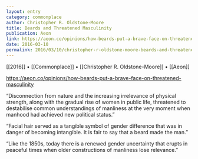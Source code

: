 ```yaml
---
layout: entry
category: commonplace
author: Christopher R. Oldstone-Moore
title: Beards and Threatened Masculinity
publication: Aeon
link: https://aeon.co/opinions/how-beards-put-a-brave-face-on-threatened-masculinity
date: 2016-03-10
permalink: 2016/03/10/christopher-r-oldstone-moore-beards-and-threatened-masculinity
---
```


[[2016]] • [[Commonplace]] • [[Christopher R. Oldstone-Moore]] • [[Aeon]]

https://aeon.co/opinions/how-beards-put-a-brave-face-on-threatened-masculinity

“Disconnection from nature and the increasing irrelevance of physical strength, along with the gradual rise of women in public life, threatened to destabilise common understandings of manliness at the very moment when manhood had achieved new political status.”

“Facial hair served as a tangible symbol of gender difference that was in danger of becoming intangible. It is fair to say that a beard made the man.”

“Like the 1850s, today there is a renewed gender uncertainty that erupts in peaceful times when older constructions of manliness lose relevance.”
